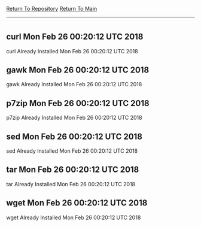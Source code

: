 [Return To Repository](https://github.com/deathbybandaid/piholeparser/)
[Return To Main](https://github.com/deathbybandaid/piholeparser/blob/master/RecentRunLogs/Mainlog.md)
____________________________________
# 
## curl Mon Feb 26 00:20:12 UTC 2018
curl Already Installed Mon Feb 26 00:20:12 UTC 2018
## gawk Mon Feb 26 00:20:12 UTC 2018
gawk Already Installed Mon Feb 26 00:20:12 UTC 2018
## p7zip Mon Feb 26 00:20:12 UTC 2018
p7zip Already Installed Mon Feb 26 00:20:12 UTC 2018
## sed Mon Feb 26 00:20:12 UTC 2018
sed Already Installed Mon Feb 26 00:20:12 UTC 2018
## tar Mon Feb 26 00:20:12 UTC 2018
tar Already Installed Mon Feb 26 00:20:12 UTC 2018
## wget Mon Feb 26 00:20:12 UTC 2018
wget Already Installed Mon Feb 26 00:20:12 UTC 2018
